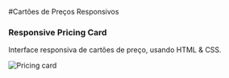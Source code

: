 #Cartões de Preços Responsivos
### Responsive Pricing Card
Interface responsiva de cartões de preço, usando HTML & CSS.

![Pricing card]()
